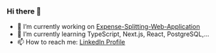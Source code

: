 ### Hi there 👋

- 🔭 I’m currently working on [Expense-Splitting-Web-Application](https://splitify-final-project.herokuapp.com/)
- 🌱 I’m currently learning TypeScript, Next.js, React, PostgreSQL,...
- 📫 How to reach me: [LinkedIn Profile](https://www.linkedin.com/in/florian-goerlich/)


<!--
**flo951/flo951** is a ✨ _special_ ✨ repository because its `README.md` (this file) appears on your GitHub profile.

Here are some ideas to get you started:


-->
